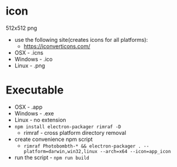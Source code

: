 # icon
512x512
png
- use the following site(creates icons for all platforms):
  - https://iconverticons.com/
- OSX - .icns
- Windows - .ico
- Linux - .png

# Executable
- OSX - .app
- Windows - .exe
- Linux - no extension
- `npm install electron-packager rimraf -D`
    - rimraf - cross platform directory removal
- create convenience npm script
    - `rimraf Photobombth-* && electron-packager . --platform=darwin,win32,linux --arch=x64 --icon=app_icon`  
- run the script - `npm run build`  